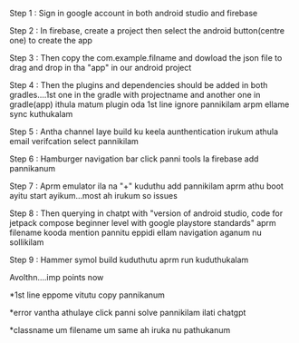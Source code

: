 Step 1 : Sign in google account in both android studio and firebase

Step 2 : In firebase, create a project then select the android button(centre one) to create the app

Step 3 : Then copy the com.example.filname and dowload the json file to drag and drop in tha "app" in our android project

Step 4 : Then the plugins and dependencies should be added in both gradles....1st one in the gradle with projectname and another one in gradle(app) ithula matum plugin oda 1st line ignore pannikilam arpm ellame sync kuthukalam

Step 5 : Antha channel laye build ku keela aunthentication irukum athula email verifcation select pannikilam

Step 6 : Hamburger navigation bar click panni tools la firebase add pannikanum

Step 7 : Aprm emulator ila na "+" kuduthu add pannikilam aprm athu boot ayitu start ayikum...most ah irukum so issues

Step 8 : Then querying in chatpt with "version of android studio, code for jetpack compose beginner level with google playstore standards" aprm filename kooda mention pannitu eppidi ellam navigation aganum nu sollikilam

Step 9 : Hammer symol build kuduthutu aprm run kuduthukalam

Avolthn....imp points now

*1st line eppome vitutu copy pannikanum

*error vantha athulaye click panni solve pannikilam ilati chatgpt

*classname um filename um same ah iruka nu pathukanum
